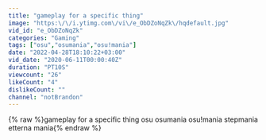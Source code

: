 ```yaml
---
title: "gameplay for a specific thing"
image: "https:\/\/i.ytimg.com\/vi\/e_ObDZoNqZk\/hqdefault.jpg"
vid_id: "e_ObDZoNqZk"
categories: "Gaming"
tags: ["osu","osumania","osu!mania"]
date: "2022-04-28T18:10:22+03:00"
vid_date: "2020-06-11T00:00:40Z"
duration: "PT10S"
viewcount: "26"
likeCount: "4"
dislikeCount: ""
channel: "notBrandon"
---
```

{% raw %}gameplay for a specific thing osu osumania osu!mania stepmania etterna mania{% endraw %}

